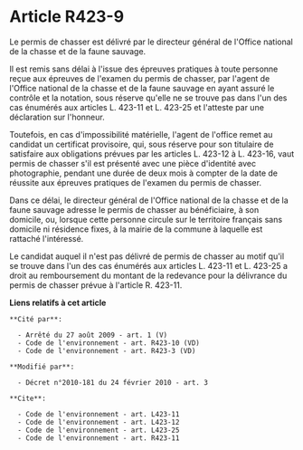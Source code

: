 # Article R423-9

Le permis de chasser est délivré par le directeur général de l'Office national de la chasse et de la faune sauvage. 

Il est remis sans délai à l'issue des épreuves pratiques à toute personne reçue aux épreuves de l'examen du permis de
chasser, par l'agent de l'Office national de la chasse et de la faune sauvage en ayant assuré le contrôle et la notation,
sous réserve qu'elle ne se trouve pas dans l'un des cas énumérés aux articles L. 423-11 et L. 423-25 et l'atteste par une
déclaration sur l'honneur. 

Toutefois, en cas d'impossibilité matérielle, l'agent de l'office remet au candidat un certificat provisoire, qui, sous
réserve pour son titulaire de satisfaire aux obligations prévues par les articles L. 423-12 à L. 423-16, vaut permis de
chasser s'il est présenté avec une pièce d'identité avec photographie, pendant une durée de deux mois à compter de la date de
réussite aux épreuves pratiques de l'examen du permis de chasser. 

Dans ce délai, le directeur général de l'Office national de la chasse et de la faune sauvage adresse le permis de chasser au
bénéficiaire, à son domicile, ou, lorsque cette personne circule sur le territoire français sans domicile ni résidence fixes,
à la mairie de la commune à laquelle est rattaché l'intéressé. 

Le candidat auquel il n'est pas délivré de permis de chasser au motif qu'il se trouve dans l'un des cas énumérés aux articles
L. 423-11 et L. 423-25 a droit au remboursement du montant de la redevance pour la délivrance du permis de chasser prévue à
l'article R. 423-11.

**Liens relatifs à cet article**

	**Cité par**:

	  - Arrêté du 27 août 2009 - art. 1 (V)
	  - Code de l'environnement - art. R423-10 (VD)
	  - Code de l'environnement - art. R423-3 (VD)

	**Modifié par**:

	  - Décret n°2010-181 du 24 février 2010 - art. 3

	**Cite**:

	  - Code de l'environnement - art. L423-11
	  - Code de l'environnement - art. L423-12
	  - Code de l'environnement - art. L423-25
	  - Code de l'environnement - art. R423-11
